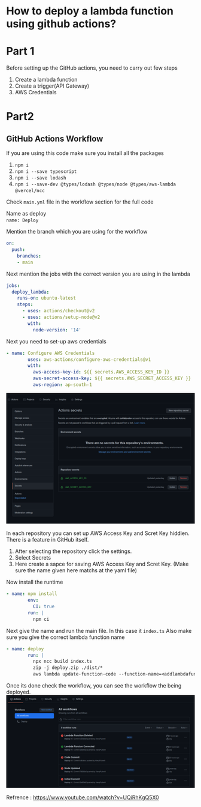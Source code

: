# How to deploy a lambda function using github actions?

# Part 1
Before setting up the GitHub actions, you need to carry out few steps
1. Create a lambda function
2. Create a trigger(API Gateway)
3. AWS Credentials

# Part2
## GitHub Actions Workflow

If you are using this code make sure you install all the packages
1. `npm i`
2. `npm i --save typescript`
3. `npm i --save lodash`
4. `npm i --save-dev @types/lodash @types/node @types/aws-lambda @vercel/ncc`


Check `main.yml` file in the workflow section for the full code

Name as deploy <br>
`name: Deploy`

Mention the branch which you are using for the workflow
```yml
on:
  push:
    branches:
    - main
```

Next mention the jobs with the correct version you are using in the lambda
```yml
jobs:
  deploy_lambda:
    runs-on: ubuntu-latest
    steps:
      - uses: actions/checkout@v2
      - uses: actions/setup-node@v2
        with:
          node-version: '14'
```
Next you need to set-up aws credentials

```yml
- name: Configure AWS Credentials
        uses: aws-actions/configure-aws-credentials@v1
        with:
          aws-access-key-id: ${{ secrets.AWS_ACCESS_KEY_ID }}
          aws-secret-access-key: ${{ secrets.AWS_SECRET_ACCESS_KEY }}
          aws-region: ap-south-1
```
![Image1](Step1.png)
<br>

In each repository you can set up AWS Access Key and Scret Key hiddien. There is a feature in GitHub itself.

1. After selecting the repository click the settings. 
2. Select Secrets
3. Here create a sapce for saving AWS Access Key and Scret Key. (Make sure the name given here matchs at the yaml file)

Now install the runtime 
```yml
- name: npm install
        env:
          CI: true
        run: |
          npm ci
```
Next give the name and run the main file. In this case it `index.ts`
Also make sure you give the correct lambda function name
```yml
- name: deploy
        run: |
          npx ncc build index.ts
          zip -j deploy.zip ./dist/*
          aws lambda update-function-code --function-name=<addlambdafunctionname> --zip-file=fileb://deploy.zip

```
Once its done check the workflow, you can see the workflow the being deployed.
![Image1](Step2.png)

Refrence : https://www.youtube.com/watch?v=UQiRhKgQ5X0
